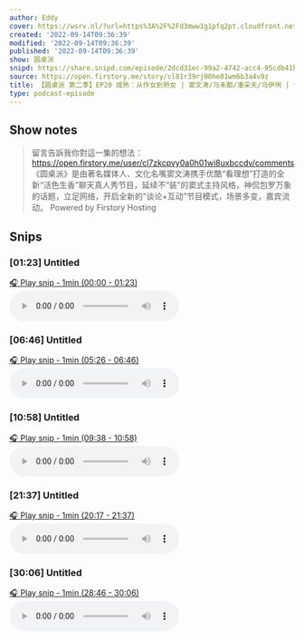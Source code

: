 ```yaml
---
author: Eddy
cover: https://wsrv.nl/?url=https%3A%2F%2Fd3mww1g1pfq2pt.cloudfront.net%2FAvatar%2Fcl7zkcpvy0a0h01wi8uxbccdv%2F1666234585141.jpg&w=200&h=200
created: '2022-09-14T09:36:39'
modified: '2022-09-14T09:36:39'
published: '2022-09-14T09:36:39'
show: 圆桌派
snipd: https://share.snipd.com/episode/2dcd31ec-99a2-4742-acc4-95cdb41b28ce
source: https://open.firstory.me/story/cl81r39rj00he01wm6b3a4v9z
title: 【圆桌派 第二季】EP20 成熟：从作女到熟女 | 窦文涛/马未都/潘采夫/马伊琍 | 优酷纪实 YOUKU DOCUMENTARY
type: podcast-episode
---
```



## Show notes
> 留言告訴我你對這一集的想法：  https://open.firstory.me/user/cl7zkcpvy0a0h01wi8uxbccdv/comments   《圆桌派》是由著名媒体人、文化名嘴窦文涛携手优酷“看理想”打造的全新“活色生香”聊天真人秀节目，延续不“装”的窦式主持风格，神侃包罗万象的话题，立足网络，开启全新的“谈论+互动”节目模式，场景多变，嘉宾流动。
> Powered by  Firstory Hosting

## Snips
### [01:23] Untitled
[🎧 Play snip - 1min️ (00:00 - 01:23)](https://share.snipd.com/snip/b37245cf-6889-4227-9f76-2e721d0d3b23)
<audio controls> <source src="https://backend.endpoints.firstory-709db.cloud.goog/play.mp3?url=https%3A%2F%2Fd3mww1g1pfq2pt.cloudfront.net%2FRecord%2Fcl7zkcpvy0a0h01wi8uxbccdv%2Fcl81r39rj00hf01wm53d59x04.mp3%3Fv%3D1663167840624#t=00:00,01:23"> </audio>
### [06:46] Untitled
[🎧 Play snip - 1min️ (05:26 - 06:46)](https://share.snipd.com/snip/b3e13b5a-cb9b-43d5-890e-0b8c14220a80)
<audio controls> <source src="https://backend.endpoints.firstory-709db.cloud.goog/play.mp3?url=https%3A%2F%2Fd3mww1g1pfq2pt.cloudfront.net%2FRecord%2Fcl7zkcpvy0a0h01wi8uxbccdv%2Fcl81r39rj00hf01wm53d59x04.mp3%3Fv%3D1663167840624#t=05:26,06:46"> </audio>
### [10:58] Untitled
[🎧 Play snip - 1min️ (09:38 - 10:58)](https://share.snipd.com/snip/84fe1364-cc15-4bfc-be27-0a2fbdf2d733)
<audio controls> <source src="https://backend.endpoints.firstory-709db.cloud.goog/play.mp3?url=https%3A%2F%2Fd3mww1g1pfq2pt.cloudfront.net%2FRecord%2Fcl7zkcpvy0a0h01wi8uxbccdv%2Fcl81r39rj00hf01wm53d59x04.mp3%3Fv%3D1663167840624#t=09:38,10:58"> </audio>
### [21:37] Untitled
[🎧 Play snip - 1min️ (20:17 - 21:37)](https://share.snipd.com/snip/5ecd39c7-208c-4c5a-9218-04b5d158ddbf)
<audio controls> <source src="https://backend.endpoints.firstory-709db.cloud.goog/play.mp3?url=https%3A%2F%2Fd3mww1g1pfq2pt.cloudfront.net%2FRecord%2Fcl7zkcpvy0a0h01wi8uxbccdv%2Fcl81r39rj00hf01wm53d59x04.mp3%3Fv%3D1663167840624#t=20:17,21:37"> </audio>
### [30:06] Untitled
[🎧 Play snip - 1min️ (28:46 - 30:06)](https://share.snipd.com/snip/d5bf3f28-f423-44bd-aedd-771e97762a8d)
<audio controls> <source src="https://backend.endpoints.firstory-709db.cloud.goog/play.mp3?url=https%3A%2F%2Fd3mww1g1pfq2pt.cloudfront.net%2FRecord%2Fcl7zkcpvy0a0h01wi8uxbccdv%2Fcl81r39rj00hf01wm53d59x04.mp3%3Fv%3D1663167840624#t=28:46,30:06"> </audio>
